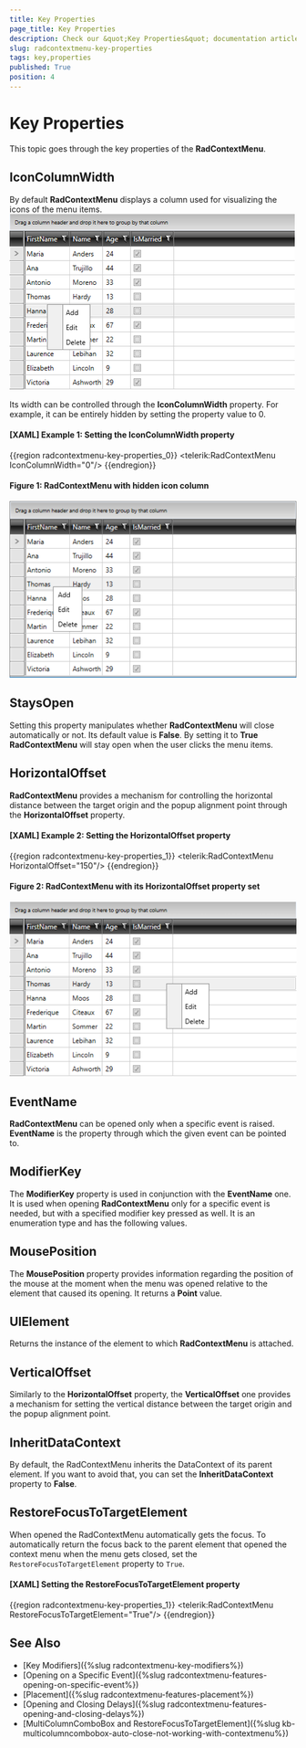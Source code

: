 ```yaml
---
title: Key Properties
page_title: Key Properties
description: Check our &quot;Key Properties&quot; documentation article for the RadContextMenu {{ site.framework_name }} control.
slug: radcontextmenu-key-properties
tags: key,properties
published: True
position: 4
---
```


# Key Properties

This topic goes through the key properties of the __RadContextMenu__.

## IconColumnWidth

By default __RadContextMenu__ displays a column used for visualizing the icons of the menu items. 
![RadContextMenu Icon Column](images/RadContextMenu_KeyProperties_01.png)

Its width can be controlled through the __IconColumnWidth__ property. For example, it can be entirely hidden by setting the property value to 0.

#### __[XAML] Example 1: Setting the IconColumnWidth property__
{{region radcontextmenu-key-properties_0}}
	 <telerik:RadContextMenu IconColumnWidth="0"/>
{{endregion}}

#### __Figure 1: RadContextMenu with hidden icon column__
![RadContextMenu Icon Column](images/RadContextMenu_KeyProperties_02.png)

## StaysOpen

Setting this property manipulates whether __RadContextMenu__ will close automatically or not. Its default value is __False__. By setting it to __True RadContextMenu__ will stay open when the user clicks the menu items.

## HorizontalOffset

__RadContextMenu__ provides a mechanism for controlling the horizontal distance between the target origin and the popup alignment point through the __HorizontalOffset__ property.

#### __[XAML] Example 2: Setting the HorizontalOffset property__
{{region radcontextmenu-key-properties_1}}
	<telerik:RadContextMenu HorizontalOffset="150"/>
{{endregion}}

#### __Figure 2: RadContextMenu with its HorizontalOffset property set__
![RadContextMenu Icon Column](images/RadContextMenu_KeyProperties_03.png)
 
## EventName

__RadContextMenu__ can be opened only when a specific event is raised. __EventName__ is the property through which the given event can be pointed to.

## ModifierKey

The __ModifierKey__ property is used in conjunction with the __EventName__ one. It is used when opening __RadContextMenu__ only for a specific event is needed, but with a specified modifier key pressed as well. It is an enumeration type and has the following values.

## MousePosition

The __MousePosition__ property provides information regarding the position of the mouse at the moment when the menu was opened relative to the element that caused its opening. It returns a __Point__ value.

## UIElement

Returns the instance of the element to which __RadContextMenu__ is attached.

## VerticalOffset

Similarly to the __HorizontalOffset__ property, the __VerticalOffset__ one provides a mechanism for setting the vertical distance between the target origin and the popup alignment point. 

## InheritDataContext

By default, the RadContextMenu inherits the DataContext of its parent element. If you want to avoid that, you can set the __InheritDataContext__ property to __False__.

## RestoreFocusToTargetElement

When opened the RadContextMenu automatically gets the focus. To automatically return the focus back to the parent element that opened the context menu when the menu gets closed, set the `RestoreFocusToTargetElement` property to `True`.

#### __[XAML] Setting the RestoreFocusToTargetElement property__
{{region radcontextmenu-key-properties_1}}
	<telerik:RadContextMenu RestoreFocusToTargetElement="True"/>
{{endregion}}

## See Also  
 * [Key Modifiers]({%slug radcontextmenu-key-modifiers%})
 * [Opening on a Specific Event]({%slug radcontextmenu-features-opening-on-specific-event%})
 * [Placement]({%slug radcontextmenu-features-placement%})
 * [Opening and Closing Delays]({%slug radcontextmenu-features-opening-and-closing-delays%})
 * [MultiColumnComboBox and RestoreFocusToTargetElement]({%slug kb-multicolumncombobox-auto-close-not-working-with-contextmenu%})
